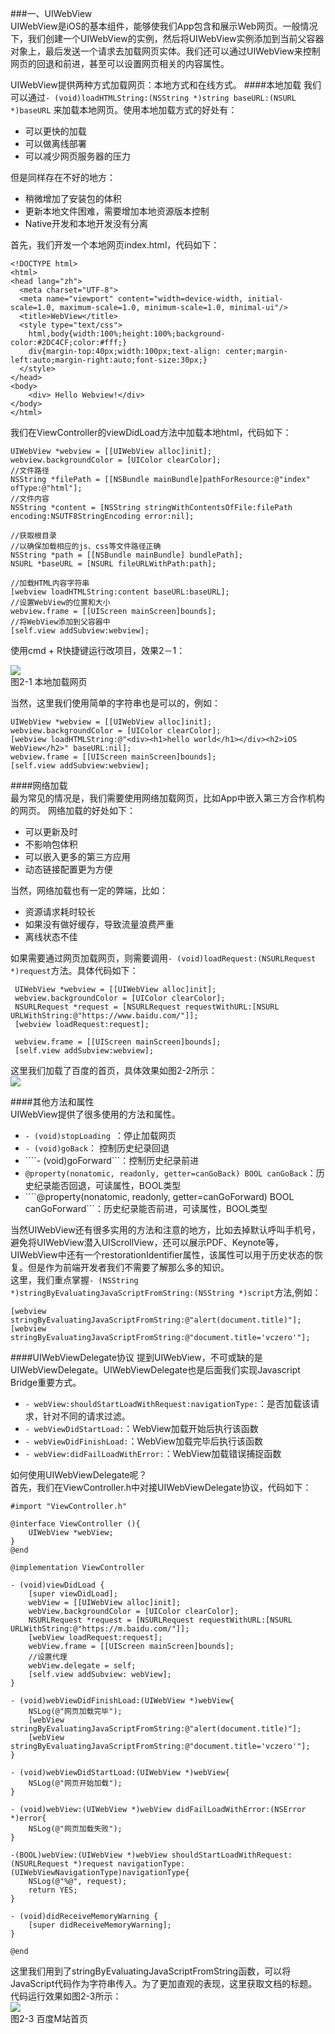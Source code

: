         
###一、UIWebView      
UIWebView是iOS的基本组件，能够使我们App包含和展示Web网页。一般情况下，我们创建一个UIWebView的实例，然后将UIWebView实例添加到当前父容器对象上，最后发送一个请求去加载网页实体。我们还可以通过UIWebView来控制网页的回退和前进，甚至可以设置网页相关的内容属性。     
 
UIWebView提供两种方式加载网页：本地方式和在线方式。
####本地加载
我们可以通过````- (void)loadHTMLString:(NSString *)string baseURL:(NSURL *)baseURL```` 来加载本地网页。使用本地加载方式的好处有：         

+ 可以更快的加载      
+ 可以做离线部署
+ 可以减少网页服务器的压力

但是同样存在不好的地方：              
    
+ 稍微增加了安装包的体积
+ 更新本地文件困难，需要增加本地资源版本控制
+ Native开发和本地开发没有分离

首先，我们开发一个本地网页index.html，代码如下：         

	<!DOCTYPE html>
	<html>
	<head lang="zh">
	  <meta charset="UTF-8">
	  <meta name="viewport" content="width=device-width, initial-scale=1.0, maximum-scale=1.0, minimum-scale=1.0, minimal-ui"/>
	  <title>WebView</title>
	  <style type="text/css">
	  	html,body{width:100%;height:100%;background-color:#2DC4CF;color:#fff;}
	  	div{margin-top:40px;width:100px;text-align: center;margin-left:auto;margin-right:auto;font-size:30px;}
	  </style>
	</head>
	<body>
		<div> Hello Webview!</div>
	</body>
	</html>
我们在ViewController的viewDidLoad方法中加载本地html，代码如下：      
        
    UIWebView *webview = [[UIWebView alloc]init];
    webview.backgroundColor = [UIColor clearColor];
    //文件路径
    NSString *filePath = [[NSBundle mainBundle]pathForResource:@"index" ofType:@"html"];
    //文件内容
    NSString *content = [NSString stringWithContentsOfFile:filePath encoding:NSUTF8StringEncoding error:nil];
    
    //获取根目录
    //以确保加载相应的js、css等文件路径正确
    NSString *path = [[NSBundle mainBundle] bundlePath];
    NSURL *baseURL = [NSURL fileURLWithPath:path];

    //加载HTML内容字符串
    [webview loadHTMLString:content baseURL:baseURL];
    //设置WebView的位置和大小
    webview.frame = [[UIScreen mainScreen]bounds];
    //将WebView添加到父容器中
    [self.view addSubview:webview];
        
   
   使用cmd + R快捷键运行改项目，效果2－1：           
       
![](./imgs/2-1.png)          
图2-1 本地加载网页        

当然，这里我们使用简单的字符串也是可以的，例如：          

    UIWebView *webview = [[UIWebView alloc]init];
    webview.backgroundColor = [UIColor clearColor];
    [webview loadHTMLString:@"<div><h1>hello world</h1></div><h2>iOS WebView</h2>" baseURL:nil];
    webview.frame = [[UIScreen mainScreen]bounds];
    [self.view addSubview:webview];
 
####网络加载     
最为常见的情况是，我们需要使用网络加载网页，比如App中嵌入第三方合作机构的网页。 网络加载的好处如下：      

+ 可以更新及时
+ 不影响包体积
+ 可以嵌入更多的第三方应用
+ 动态链接配置更为方便       

当然，网络加载也有一定的弊端，比如：    

+ 资源请求耗时较长
+ 如果没有做好缓存，导致流量浪费严重
+ 离线状态不佳   

如果需要通过网页加载网页，则需要调用````- (void)loadRequest:(NSURLRequest *)request````方法。具体代码如下：      

	 UIWebView *webview = [[UIWebView alloc]init];
	 webview.backgroundColor = [UIColor clearColor];
	 NSURLRequest *request = [NSURLRequest requestWithURL:[NSURL URLWithString:@"https://www.baidu.com/"]];
	 [webview loadRequest:request];
	    
	 webview.frame = [[UIScreen mainScreen]bounds];
	 [self.view addSubview:webview];
这里我们加载了百度的首页，具体效果如图2-2所示：      
![](./imgs/2-2.png)      

####其他方法和属性      
UIWebView提供了很多使用的方法和属性。

+ ````- (void)stopLoading ````：停止加载网页     
+ ````- (void)goBack````： 控制历史纪录回退
+ ````- (void)goForward```：控制历史纪录前进     
+ ````@property(nonatomic, readonly, getter=canGoBack) BOOL canGoBack````：历史纪录能否回退，可读属性，BOOL类型       
+ ````@property(nonatomic, readonly, getter=canGoForward) BOOL canGoForward```：历史纪录能否前进，可读属性，BOOL类型       

当然UIWebView还有很多实用的方法和注意的地方，比如去掉默认呼叫手机号，避免将UIWebView潜入UIScrollView，还可以展示PDF、Keynote等，UIWebView中还有一个restorationIdentifier属性，该属性可以用于历史状态的恢复。但是作为前端开发者我们不需要了解那么多的知识。    
这里，我们重点掌握````- (NSString *)stringByEvaluatingJavaScriptFromString:(NSString *)script````方法,例如：          

	[webview stringByEvaluatingJavaScriptFromString:@"alert(document.title)"];       
	[webview stringByEvaluatingJavaScriptFromString:@"document.title='vczero'"];   
	
####UIWebViewDelegate协议
提到UIWebView，不可或缺的是UIWebViewDelegate。UIWebViewDelegate也是后面我们实现Javascript Bridge重要方式。            


+ ````- webView:shouldStartLoadWithRequest:navigationType:````：是否加载该请求，针对不同的请求过滤。
+ ````- webViewDidStartLoad:````：WebView加载开始后执行该函数
+ ````- webViewDidFinishLoad:````：WebView加载完毕后执行该函数
+ ````- webView:didFailLoadWithError:````：WebView加载错误捕捉函数      

如何使用UIWebViewDelegate呢？       
首先，我们在ViewController.h中对接UIWebViewDelegate协议，代码如下：          

	#import "ViewController.h"

	@interface ViewController (){
	    UIWebView *webView;
	}
	@end

	@implementation ViewController

	- (void)viewDidLoad {
	    [super viewDidLoad];
	    webView = [[UIWebView alloc]init];
	    webView.backgroundColor = [UIColor clearColor];
	    NSURLRequest *request = [NSURLRequest requestWithURL:[NSURL URLWithString:@"https://m.baidu.com/"]];
	    [webView loadRequest:request];
	    webView.frame = [[UIScreen mainScreen]bounds];
	    //设置代理
	    webView.delegate = self;
	    [self.view addSubview: webView];
	}

	- (void)webViewDidFinishLoad:(UIWebView *)webView{
	    NSLog(@"网页加载完毕");
	    [webView stringByEvaluatingJavaScriptFromString:@"alert(document.title)"];
	    [webView stringByEvaluatingJavaScriptFromString:@"document.title='vczero'"];
	}

	- (void)webViewDidStartLoad:(UIWebView *)webView{
	    NSLog(@"网页开始加载");
	}

	- (void)webView:(UIWebView *)webView didFailLoadWithError:(NSError *)error{
	    NSLog(@"网页加载失败");
	}

	-(BOOL)webView:(UIWebView *)webView shouldStartLoadWithRequest:(NSURLRequest *)request navigationType:(UIWebViewNavigationType)navigationType{
	    NSLog(@"%@", request);
	    return YES;
	}

	- (void)didReceiveMemoryWarning {
	    [super didReceiveMemoryWarning];
	}

	@end        
	
这里我们用到了stringByEvaluatingJavaScriptFromString函数，可以将JavaScript代码作为字符串传入。为了更加直观的表现，这里获取文档的标题。代码运行效果如图2-3所示：      
![](./imgs/2-3.png)          
图2-3 百度M站首页              	
